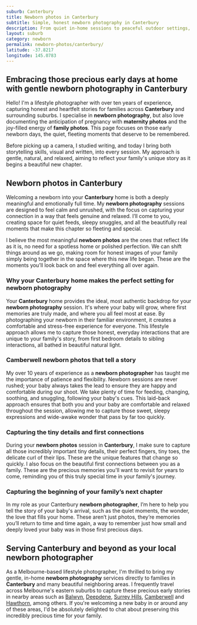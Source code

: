 ```yaml
---
suburb: Canterbury
title: Newborn photos in Canterbury
subtitle: Simple, honest newborn photography in Canterbury
description: From quiet in-home sessions to peaceful outdoor settings, I create natural newborn photos for Canterbury families that celebrate love, connection, and new beginnings.
layout: suburb
category: newborn
permalink: newborn-photos/canterbury/
latitude: -37.8217
longitude: 145.0783
---
```


## Embracing those precious early days at home with gentle newborn photography in Canterbury

Hello! I'm a lifestyle photographer with over ten years of experience, capturing honest and heartfelt stories for families across **Canterbury** and surrounding suburbs. I specialise in **newborn photography**, but also love documenting the anticipation of pregnancy with **maternity photos** and the joy-filled energy of **family photos**. This page focuses on those early newborn days, the quiet, fleeting moments that deserve to be remembered.

Before picking up a camera, I studied writing, and today I bring both storytelling skills, visual and written, into every session. My approach is gentle, natural, and relaxed, aiming to reflect your family's unique story as it begins a beautiful new chapter.

## Newborn photos in Canterbury

Welcoming a newborn into your **Canterbury** home is both a deeply meaningful and emotionally full time. My **newborn photography** sessions are designed to feel calm and unrushed, with the focus on capturing your connection in a way that feels genuine and relaxed. I’ll come to you, creating space for quiet feeds, sleepy snuggles, and all the beautifully real moments that make this chapter so fleeting and special.

I believe the most meaningful **newborn photos** are the ones that reflect life as it is, no need for a spotless home or polished perfection. We can shift things around as we go, making room for honest images of your family simply being together in the space where this new life began. These are the moments you’ll look back on and feel everything all over again.

### Why your Canterbury home makes the perfect setting for newborn photography

Your **Canterbury** home provides the ideal, most authentic backdrop for your **newborn photography** session. It's where your baby will grow, where first memories are truly made, and where you all feel most at ease. By photographing your newborn in their familiar environment, it creates a comfortable and stress-free experience for everyone. This lifestyle approach allows me to capture those honest, everyday interactions that are unique to your family's story, from first bedroom details to sibling interactions, all bathed in beautiful natural light.

### Camberwell newborn photos that tell a story

My over 10 years of experience as a **newborn photographer** has taught me the importance of patience and flexibility. Newborn sessions are never rushed; your baby always takes the lead to ensure they are happy and comfortable during our shoot. We take plenty of time for feeding, changing, soothing, and snuggling, following your baby's cues. This laid-back approach ensures that both you and your baby are comfortable and relaxed throughout the session, allowing me to capture those sweet, sleepy expressions and wide-awake wonder that pass by far too quickly.

### Capturing the tiny details and first connections

During your **newborn photos** session in **Canterbury**, I make sure to capture all those incredibly important tiny details, their perfect fingers, tiny toes, the delicate curl of their lips. These are the unique features that change so quickly. I also focus on the beautiful first connections between you as a family. These are the precious memories you'll want to revisit for years to come, reminding you of this truly special time in your family's journey.

### Capturing the beginning of your family’s next chapter

In my role as your Canterbury **newborn photographer**, I’m here to help you tell the story of your baby's arrival, such as the quiet moments, the wonder, the love that fills your home. These aren’t just photos, they’re memories you’ll return to time and time again, a way to remember just how small and deeply loved your baby was in those first precious days.

## Serving Canterbury and beyond as your local newborn photographer

As a Melbourne-based lifestyle photographer, I'm thrilled to bring my gentle, in-home **newborn photography** services directly to families in **Canterbury** and many beautiful neighboring areas. I frequently travel across Melbourne's eastern suburbs to capture these precious early stories in nearby areas such as [Balwyn](newborn-photos/balwyn/), [Deepdene](newborn-photos/deepdene/), [Surrey Hills](newborn-photos/surrey-hills/), [Camberwell](newborn-photos/camberwell/) and [Hawthorn](newborn-photos/hawthorn/), among others. If you're welcoming a new baby in or around any of these areas, I'd be absolutely delighted to chat about preserving this incredibly precious time for your family.